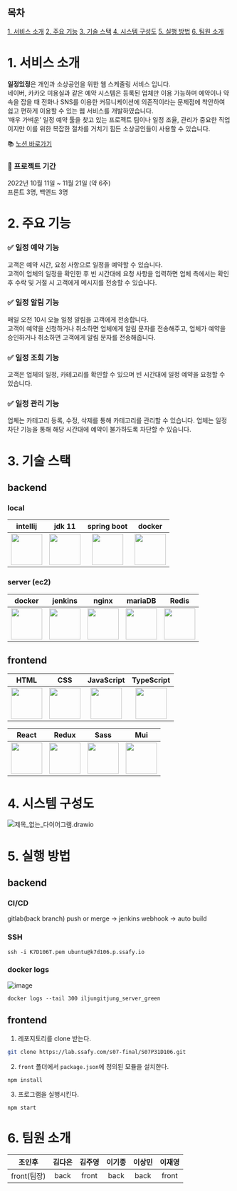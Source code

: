 ## 목차
[1. 서비스 소개](#1-서비스-소개)
[2. 주요 기능](#2-주요-기능)
[3. 기술 스택](#3-기술-스택)
[4. 시스템 구성도](#4-시스템-구성도)
[5. 실행 방법](#5-실행-방법)
[6. 팀원 소개](#6-팀원-소개)

# 1. 서비스 소개
**일정있정**은 개인과 소상공인을 위한 웹 스케줄링 서비스 입니다.  
네이버, 카카오 미용실과 같은 예약 시스템은 등록된 업체만 이용 가능하며 예약이나 약속을 잡을 때 전화나 SNS를 이용한 커뮤니케이션에 의존적이라는 문제점에 착안하여 쉽고 편하게 이용할 수 있는 웹 서비스를 개발하였습니다.  
‘매우 가벼운’ 일정 예약 툴을 찾고 있는 프로젝트 팀이나 일정 조율, 관리가 중요한 직업이지만 이를 위한 복잡한 절차를 거치기 힘든 소상공인들이 사용할 수 있습니다.

📚 [노션 바로가기](https://fierce-alpaca-126.notion.site/3329ecd7f4c54f13979f2edce36bd810)
  

### 📆 프로젝트 기간
2022년 10월 11일 ~ 11월 21일 (약 6주)  
프론트 3명, 백엔드 3명

# 2. 주요 기능
### ✅ 일정 예약 기능
고객은 예약 시간, 요청 사항으로 일정을 예약할 수 있습니다.  
고객이 업체의 일정을 확인한 후 빈 시간대에 요청 사항을 입력하면 업체 측에서는 확인 후 수락 및 거절 시 고객에게 메시지를 전송할 수 있습니다.

### ✅ 일정 알림 기능
매일 오전 10시 오늘 일정 알림을 고객에게 전송합니다.  
고객이 예약을 신청하거나 취소하면 업체에게 알림 문자를 전송해주고, 업체가 예약을 승인하거나 취소하면 고객에게 알림 문자를 전송해줍니다.

### ✅ 일정 조회 기능
고객은 업체의 일정, 카테고리를 확인할 수 있으며 빈 시간대에 일정 예약을 요청할 수 있습니다.

### ✅ 일정 관리 기능
업체는 카테고리 등록, 수정, 삭제를 통해 카테고리를 관리할 수 있습니다.
업체는 일정 차단 기능을 통해 해당 시간대에 예약이 불가하도록 차단할 수 있습니다.

# 3. 기술 스택
## backend
### local
|intellij|jdk 11|spring boot|docker|
|:---:|:---:|:---:|:---:|
|<img src="https://user-images.githubusercontent.com/52438368/195626893-c78d6450-04fc-4d25-b1f7-de3777ce55de.png" height="70px" />|<img src="https://user-images.githubusercontent.com/52438368/195626943-e172849b-a81d-4584-9e94-a4c8275bae57.png" height="70px" />|<img src="https://user-images.githubusercontent.com/52438368/195626992-13753380-523f-4f3e-8962-2da9c67f7ef7.png" height="70px" />|<img src="https://user-images.githubusercontent.com/52438368/195627001-da558b56-28a4-424b-8dea-199b0e740c5e.png" height="70px" />|
### server (ec2)
|docker|jenkins|nginx|mariaDB|Redis|
|:---:|:---:|:---:|:---:|:---:|
|<img src="https://user-images.githubusercontent.com/52438368/195627001-da558b56-28a4-424b-8dea-199b0e740c5e.png" height="70px" />|<img src="https://user-images.githubusercontent.com/52438368/195627021-b948587f-f8ce-47ba-ba55-242a5d12fdd9.png" height="70px" />|<img src="https://user-images.githubusercontent.com/52438368/195627044-56c12e5f-443d-4d4a-93ee-da201fbb97b4.png" height="70px" />|<img src="https://user-images.githubusercontent.com/52438368/195627063-c5152bf1-8aa5-4c75-8a13-eff91601d75c.png" height="70px" />|<img src="https://user-images.githubusercontent.com/52438368/203672705-bb764461-f54d-4449-a583-d5f003b2f79c.png" height="70px" />

## frontend
|HTML|CSS|JavaScript|TypeScript
|:---:|:---:|:---:|:---:|
|<img src="https://user-images.githubusercontent.com/52438368/195627115-bc672bbb-001c-4e15-b603-8fd01fac12c1.png" height="70px" />|<img src="https://user-images.githubusercontent.com/52438368/195627130-8209c379-e1c2-4cc9-89fe-14d364823d9c.png" height="70px" />|<img src="https://user-images.githubusercontent.com/52438368/195627148-c8f95876-db67-479e-972b-6caaa74d1265.png" height="70px" />|<img src="https://user-images.githubusercontent.com/52438368/203672593-d8bea7c3-1ed3-4a8c-8108-61463483a24a.png" height="70px" />|

|React|Redux|Sass|Mui|
|:---:|:---:|:---:|:---:|
|<img src="https://user-images.githubusercontent.com/52438368/195627189-0cb77e7a-fb83-4ad2-ab3b-c5d559ed2cc6.png" height="70px" />|<img src="https://user-images.githubusercontent.com/52438368/195627207-614f859d-fcad-4683-a43e-fa5498b07085.png" height="70px" />|<img src="https://user-images.githubusercontent.com/52438368/195627227-55eff34c-f049-4b9b-9700-a326d10c2572.png" height="70px" />|<img src="https://user-images.githubusercontent.com/52438368/195627241-b4224add-7dc9-4601-9e6a-a56df61df90e.png" height="70px" />

# 4. 시스템 구성도

![제목_없는_다이어그램.drawio](https://lab.ssafy.com/s07-final/S07P31D106/uploads/ebef644f5d0403a88d5f6a6374dec53f/%EC%A0%9C%EB%AA%A9_%EC%97%86%EB%8A%94_%EB%8B%A4%EC%9D%B4%EC%96%B4%EA%B7%B8%EB%9E%A8.drawio.png)

# 5. 실행 방법
## backend
### CI/CD  
gitlab(back branch) push or merge -> jenkins webhook -> auto build  

### SSH
```
ssh -i K7D106T.pem ubuntu@k7d106.p.ssafy.io
```

### docker logs
![image](https://lab.ssafy.com/s07-final/S07P31D106/uploads/cea753e37746b5ce94b991333c57c16a/image.png)
```
docker logs --tail 300 iljungitjung_server_green
```

## frontend
1. 레포지토리를 clone 받는다.
```bash
git clone https://lab.ssafy.com/s07-final/S07P31D106.git
```
2. `front` 폴더에서 `package.json`에 정의된 모듈을 설치한다.
```shell
npm install
```
3. 프로그램을 실행시킨다.
```shell
npm start
```


# 6. 팀원 소개
|조인후|김다은|김주영|이기종|이상민|이재영|
|:---:|:---:|:---:|:---:|:---:|:---:|
|front(팀장)|back|front|back|back|front|

